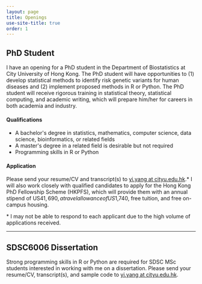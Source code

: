 ```yaml
---
layout: page
title: Openings
use-site-title: true
order: 1
---
```


## PhD Student

I have an opening for a PhD student in the Department of Biostatistics at City University of Hong Kong. The PhD student will have opportunities to (1) develop statistical methods to identify risk genetic variants for human diseases and (2) implement proposed methods in R or Python. The PhD student will receive rigorous training in statistical theory, statistical computing, and academic writing, which will prepare him/her for careers in both academia and industry.

#### Qualifications
- A bachelor's degree in statistics, mathematics, computer science, data science, bioinformatics, or related fields
- A master's degree in a related field is desirable but not required
- Programming skills in R or Python

#### Application

Please send your resume/CV and transcript(s) to [yi.yang at cityu.edu.hk](mailto:yi.yang@cityu.edu.hk).* I will also work closely with qualified candidates to apply for the Hong Kong PhD Fellowship Scheme (HKPFS), which will provide them with an annual stipend of US$41,690, a travel allowance of US$1,740, free tuition, and free on-campus housing. 

\* I may not be able to respond to each applicant due to the high volume of applications received.

---

## SDSC6006 Dissertation

Strong programming skills in R or Python are required for SDSC MSc students interested in working with me on a dissertation. Please send your resume/CV, transcript(s), and sample code to [yi.yang at cityu.edu.hk](mailto:yi.yang@cityu.edu.hk).
